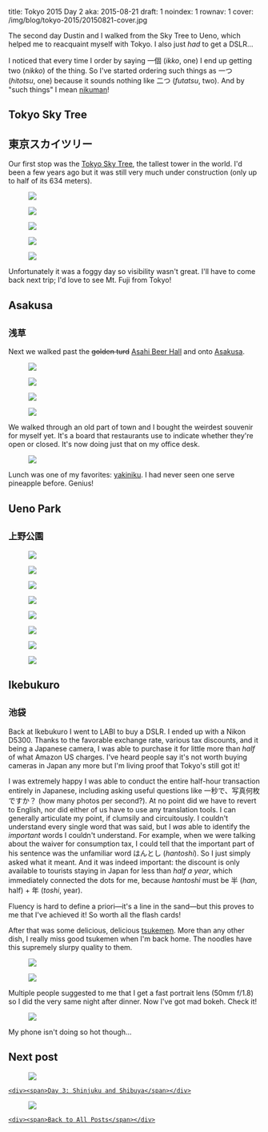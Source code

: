 title: Tokyo 2015 Day 2
aka: 2015-08-21
draft: 1
noindex: 1
rownav: 1
cover: /img/blog/tokyo-2015/20150821-cover.jpg

The second day Dustin and I walked from the Sky Tree to Ueno, which helped me
to reacquaint myself with Tokyo. I also just *had* to get a DSLR…

I noticed that every time I order by saying 一個 (<i>ikko</i>, one) I end up
getting two (<i>nikko</i>) of the thing. So I've started ordering such things
as 一つ (<i>hitotsu</i>, one) because it sounds nothing like 二つ
(<i>futatsu</i>, two). And by "such things" I mean
[nikuman](https://en.wikipedia.org/wiki/Nikuman)!

<h2 class="context">Tokyo Sky Tree</h2>
<h2 class="context">東京スカイツリー</h2>

Our first stop was the [Tokyo Sky
Tree](https://en.wikipedia.org/wiki/Tokyo_Skytree), the tallest tower in the
world. I'd been a few years ago but it was still very much under construction
(only up to half of its 634 meters).

<figure><img src="/img/blog/tokyo-2015/20150821-095838.jpg"></figure>
<figure><img src="/img/blog/tokyo-2015/20150821-101729.jpg"></figure>
<figure><img src="/img/blog/tokyo-2015/20150821-102044.jpg"></figure>
<div class="box h1-1">
  <figure class="tokyo-20150821-101631"><img src="/img/blog/tokyo-2015/20150821-101631.jpg"></figure>
  <figure><img src="/img/blog/tokyo-2015/20150821-102010.jpg"></figure>
</div>

Unfortunately it was a foggy day so visibility wasn't great. I'll have to come
back next trip; I'd love to see Mt. Fuji from Tokyo!

<h2 class="context">Asakusa</h2>
<h2 class="context"><small>浅草</small></h2>

Next we walked past the <s>golden turd</s> [Asahi Beer
Hall](https://en.wikipedia.org/wiki/Asahi_Beer_Hall) and onto
[Asakusa](https://en.wikipedia.org/wiki/Asakusa).

<figure><img src="/img/blog/tokyo-2015/20150821-111537.jpg"></figure>
<figure><img src="/img/blog/tokyo-2015/20150821-125252.jpg"></figure>

<div class="box h1-1">
  <figure><img src="/img/blog/tokyo-2015/20150821-130505.jpg"></figure>
  <figure><img src="/img/blog/tokyo-2015/20150821-130528.jpg"></figure>
</div>

We walked through an old part of town and I bought the weirdest souvenir for
myself yet. It's a board that restaurants use to indicate whether they're open
or closed. It's now doing just that on my office desk.

<figure><img src="/img/blog/tokyo-2015/20151124-153128.jpg"></figure>

Lunch was one of my favorites: [yakiniku](https://en.wikipedia.org/wiki/Yakiniku). I had never seen one serve pineapple before. Genius!

<h2 class="context">Ueno Park</h2>
<h2 class="context"><small>上野公園</small></h2>

<figure><img src="/img/blog/tokyo-2015/20150821-131554.jpg"></figure>
<figure><img src="/img/blog/tokyo-2015/20150821-132027.jpg"></figure>
<figure><img src="/img/blog/tokyo-2015/20150821-133201.jpg"></figure>
<div class="box h1-1">
  <figure><img src="/img/blog/tokyo-2015/20150821-133547.jpg"></figure>
  <figure class="tokyo-20150821-132607"><img src="/img/blog/tokyo-2015/20150821-132607.jpg"></figure>
</div>
<figure><img src="/img/blog/tokyo-2015/20150821-135929.jpg"></figure>
<figure class="bust"><img src="/img/blog/tokyo-2015/20150821-134918.jpg"></figure>
<figure><img src="/img/blog/tokyo-2015/20150821-140052.jpg"></figure>

<h2 class="context">Ikebukuro</h2>
<h2 class="context"><small>池袋</small></h2>

Back at Ikebukuro I went to LABI to buy a DSLR. I ended up with a Nikon D5300. Thanks to the favorable exchange rate, various tax discounts, and it being a Japanese camera, I was able to purchase it for little more than _half_ of what Amazon US charges. I've heard people say it's not worth buying cameras in Japan any more but I'm living proof that Tokyo's still got it!

I was extremely happy I was able to conduct the entire half-hour transaction
entirely in Japanese, including asking useful questions like
一秒で、写真何枚ですか？ (how many photos per second?). At no point did we have
to revert to English, nor did either of us have to use any translation tools. I
can generally articulate my point, if clumsily and circuitously. I couldn't
understand every single word that was said, but I _was_ able to identify the
_important_ words I couldn't understand. For example, when we were talking
about the waiver for consumption tax, I could tell that the important part of
his sentence was the unfamiliar word はんとし (<i>hantoshi</i>). So I just
simply asked what it meant. And it was indeed important: the discount is only
available to tourists staying in Japan for less than _half a year_, which
immediately connected the dots for me, because <i>hantoshi</i> must be 半
(<i>han</i>, half) + 年 (<i>toshi</i>, year).

Fluency is hard to define a priori&mdash;it's a line in the sand&mdash;but this
proves to me that I've achieved it! So worth all the flash cards!

After that was some delicious, delicious
[tsukemen](https://en.wikipedia.org/wiki/Tsukemen). More than any other dish, I
really miss good tsukemen when I'm back home. The noodles have this supremely
slurpy quality to them.

<figure><img src="/img/blog/tokyo-2015/20150821-201021.jpg"></figure>
<figure><img src="/img/blog/tokyo-2015/20150821-202222.jpg"></figure>

Multiple people suggested to me that I get a fast portrait lens (50mm f/1.8) so
I did the very same night after dinner. Now I've got mad bokeh. Check it!

<figure><img src="/img/blog/tokyo-2015/20150821-232022.jpg"></figure>

My phone isn't doing so hot though…

<h2>Next post</h2>

<div class="hud">
  <a href="tokyo-2015-day-3.html">
    <figure><img src="/img/blog/tokyo-2015/20150822-cover.jpg"></figure>
   
    <div><span>Day 3: Shinjuku and Shibuya</span></div>
  </a>
</div>

<div class="hud">
  <a href="tokyo-2015.html">
    <figure><img src="/img/blog/tokyo-2015/cover.jpg"></figure>
   
    <div><span>Back to All Posts</span></div>
  </a>
</div>

